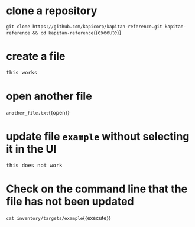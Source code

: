 
# clone a repository 
`git clone https://github.com/kapicorp/kapitan-reference.git kapitan-reference && cd kapitan-reference`{{execute}}

# create a file
<pre class="file" data-filename="inventory/targets/example" data-target="replace">
this works
</pre>

# open another file
`another_file.txt`{{open}}

# update file `example` without selecting it in the UI
<pre class="file" data-filename="inventory/targets/example" data-target="replace">
this does not work
</pre>

# Check on the command line that the file has not been updated
`cat inventory/targets/example`{{execute}}
